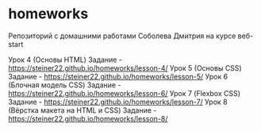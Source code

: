 # homeworks
Репозиторий с домашними работами Соболева Дмитрия на курсе веб-start 

Урок 4 (Основы HTML) Задание - https://steiner22.github.io/homeworks/lesson-4/
Урок 5 (Основы CSS) Задание - https://steiner22.github.io/homeworks/lesson-5/
Урок 6 (Блочная модель CSS) Задание - https://steiner22.github.io/homeworks/lesson-6/
Урок 7 (Flexbox CSS) Задание - https://steiner22.github.io/homeworks/lesson-7/
Урок 8 (Вёрстка макета на HTML и CSS) Задание - https://steiner22.github.io/homeworks/lesson-8/

